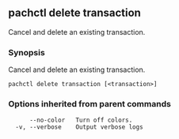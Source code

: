 ## pachctl delete transaction

Cancel and delete an existing transaction.

### Synopsis


Cancel and delete an existing transaction.

```
pachctl delete transaction [<transaction>]
```

### Options inherited from parent commands

```
      --no-color   Turn off colors.
  -v, --verbose    Output verbose logs
```

